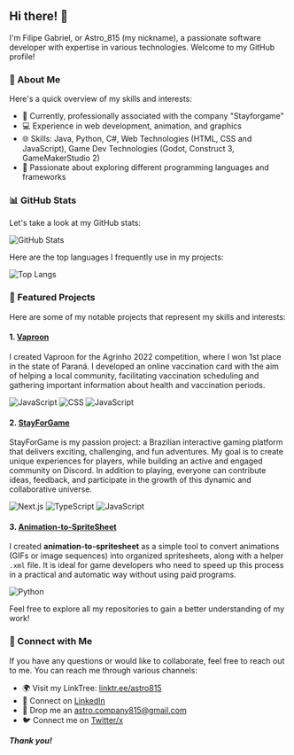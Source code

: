 ## Hi there! 👋
I'm Filipe Gabriel, or Astro_815 (my nickname), a passionate software developer with expertise in various technologies. Welcome to my GitHub profile!

### 🚀 About Me

Here's a quick overview of my skills and interests:

- 💼 Currently, professionally associated with the company "Stayforgame"
- 💻 Experience in web development, animation, and graphics
- 🌐 Skills: Java, Python, C#, Web Technologies (HTML, CSS and JavaScript), Game Dev Technologies (Godot, Construct 3, GameMakerStudio 2)
- 🔭 Passionate about exploring different programming languages and frameworks

### 📊 GitHub Stats

Let's take a look at my GitHub stats:

![GitHub Stats](https://github-readme-stats.vercel.app/api?username=Astro815&show_icons=true&theme=radical)

Here are the top languages I frequently use in my projects:

![Top Langs](https://github-readme-stats.vercel.app/api/top-langs/?username=Astro815&layout=compact&theme=radical)

### 🌟 Featured Projects

Here are some of my notable projects that represent my skills and interests:


#### 1. [Vaproon](https://github.com/Astro815/Vaproon)
I created Vaproon for the Agrinho 2022 competition, where I won 1st place in the state of Paraná. I developed an online vaccination card with the aim of helping a local community, facilitating vaccination scheduling and gathering important information about health and vaccination periods.

![JavaScript](https://img.shields.io/badge/html-orange?style=flat&logo=html5&logoColor=white)
![CSS](https://img.shields.io/badge/css-blue?style=flat&logo=css&logoColor=white)
![JavaScript](https://img.shields.io/badge/JavaScript-yellow?style=flat&logo=javascript&logoColor=white)


#### 2. [StayForGame](https://stayforgame.com.br) 
StayForGame is my passion project: a Brazilian interactive gaming platform that delivers exciting, challenging, and fun adventures. My goal is to create unique experiences for players, while building an active and engaged community on Discord. In addition to playing, everyone can contribute ideas, feedback, and participate in the growth of this dynamic and collaborative universe.

![Next.js](https://img.shields.io/badge/Next.js-green?style=flat&logo=next.js&logoColor=white)
![TypeScript](https://img.shields.io/badge/TypeScript-blue?style=flat&logo=typescript&logoColor=white)
![JavaScript](https://img.shields.io/badge/JavaScript-yellow?style=flat&logo=javascript&logoColor=white)
<!--
#### 3. [regentube](https://github.com/[user]/regentube)
A school project where I developed an online platform for students to access educational resources and collaborate with peers.
-->
#### 3. [Animation-to-SpriteSheet](https://github.com/Astro815/animation-to-spritesheet)
I created **animation-to-spritesheet** as a simple tool to convert animations (GIFs or image sequences) into organized spritesheets, along with a helper `.xml` file. It is ideal for game developers who need to speed up this process in a practical and automatic way without using paid programs.

![Python](https://img.shields.io/badge/Python-blue?style=flat&logo=python&logoColor=white)

Feel free to explore all my repositories to gain a better understanding of my work!

### 🔗 Connect with Me

If you have any questions or would like to collaborate, feel free to reach out to me. You can reach me through various channels:


- 🌍 Visit my LinkTree: [linktr.ee/astro815](https://linktr.ee/astro815)
- 💼 Connect on [LinkedIn](https://www.linkedin.com/in/astro815/)
- 📧 Drop me an [astro.company815@gmail.com](mailto:astro.company815@gmail.com)
- 🐦 Connect me on [Twitter/x](https://x.com/astro_815)

***Thank you!***
